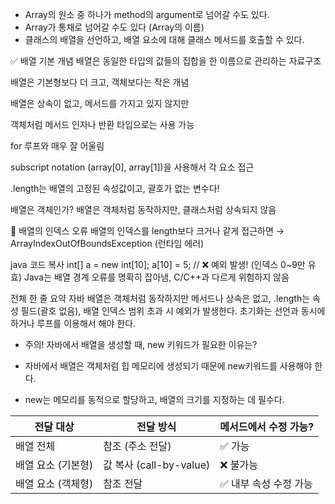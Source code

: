 * Array의 원소 중 하나가 method의 argument로 넘어갈 수도 있다.
* Array가 통채로 넘어갈 수도 있다 (Array의 이름)
* 클래스의 배열을 선언하고, 배열 요소에 대해 클래스 메서드를 호출할 수 있다.

✅ 배열 기본 개념
배열은 동일한 타입의 값들의 집합을 한 이름으로 관리하는 자료구조

배열은 기본형보다 더 크고, 객체보다는 작은 개념

배열은 상속이 없고, 메서드를 가지고 있지 않지만

객체처럼 메서드 인자나 반환 타입으로는 사용 가능

for 루프와 매우 잘 어울림

subscript notation (array[0], array[1])을 사용해서 각 요소 접근

.length는 배열의 고정된 속성값이고, 괄호가 없는 변수다!

 배열은 객체인가?
배열은 객체처럼 동작하지만, 클래스처럼 상속되지 않음

🔻 배열의 인덱스 오류
배열의 인덱스를 length보다 크거나 같게 접근하면
→ ArrayIndexOutOfBoundsException (런타임 에러)

java
코드 복사
int[] a = new int[10];
a[10] = 5;  // ❌ 예외 발생! (인덱스 0~9만 유효)
Java는 배열 경계 오류를 명확히 잡아냄, C/C++과 다르게 위험하지 않음

전체 한 줄 요약
자바 배열은 객체처럼 동작하지만 메서드나 상속은 없고,
.length는 속성 필드(괄호 없음),
배열 인덱스 범위 초과 시 예외가 발생한다.
초기화는 선언과 동시에 하거나 루프를 이용해서 해야 한다.

* 주의! 자바에서 배열을 생성할 때, new 키워드가 필요한 이유는?
- 자바에서 배열은 객체처럼 힙 메모리에 생성되기 때문에 new키워드를 사용해야 한다.
+ new는 메모리를 동적으로 할당하고, 배열의 크기를 지정하는 데 필수다.

| 전달 대상       | 전달 방식                | 메서드에서 수정 가능?  |
| ----------- | -------------------- | ------------- |
| 배열 전체       | 참조 (주소 전달)           | ✅ 가능          |
| 배열 요소 (기본형) | 값 복사 (call-by-value) | ❌ 불가능         |
| 배열 요소 (객체형) | 참조 전달                | ✅ 내부 속성 수정 가능 |

